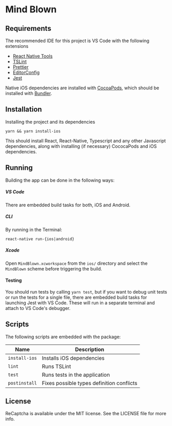 Mind Blown
===

## Requirements

The recommended IDE for this project is VS Code with the following extensions

- [React Native Tools](https://github.com/Microsoft/vscode-react-native)
- [TSLint](https://github.com/Microsoft/vscode-tslint)
- [Prettier](https://marketplace.visualstudio.com/items?itemName=esbenp.prettier-vscode)
- [EditorConfig](https://marketplace.visualstudio.com/items?itemName=EditorConfig.EditorConfig)
- [Jest](https://github.com/jest-community/vscode-jest)

Native iOS dependencies are installed with [CocoaPods](https://guides.cocoapods.org/using/getting-started.html), which should be installed with [Bundler](https://bundler.io/).

## Installation

Installing the project and its dependencies

```
yarn && yarn install-ios
```

This should install React, React-Native, Typescript and any other Javascript dependencies, along with installing (if necessary) CococaPods and iOS dependencies.

## Running

Building the app can be done in the following ways:

##### VS Code

There are embedded build tasks for both, iOS and Android.

##### CLI

By running in the Terminal:

```
react-native run-{ios|android}
```

##### Xcode

Open `MindBlown.xcworkspace` from the `ios/` directory and select the `MindBlown` scheme before triggering  the build.

#### Testing

You should run tests by calling `yarn test`, but if you want to debug unit tests or run the tests for a single file, there are embedded build tasks for launching Jest with VS Code. These will run in a separate terminal and attach to VS Code's debugger.

## Scripts

The following scripts are embedded with the package:

| Name | Description
|--|--|
| `install-ios` | Installs iOS dependencies |
| `lint` | Runs TSLint |
| `test` | Runs tests in the application |
| `postinstall` | Fixes possible types definition conflicts |

## License

ReCaptcha is available under the MIT license. See the LICENSE file for more info.
